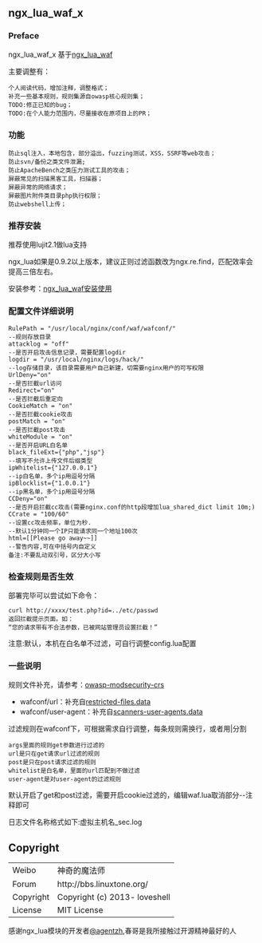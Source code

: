 ## ngx_lua_waf_x

### Preface

ngx_lua_waf_x 基于[ngx_lua_waf](https://github.com/loveshell/ngx_lua_waf)

主要调整有：

```
个人阅读代码，增加注释，调整格式；
补充一些基本规则，规则集源自owasp核心规则集；
TODO:修正已知的bug；
TODO:在个人能力范围内，尽量接收在原项目上的PR；
```

### 功能
    	
```
防止sql注入，本地包含，部分溢出，fuzzing测试，XSS，SSRF等web攻击；
防止svn/备份之类文件泄漏;
防止ApacheBench之类压力测试工具的攻击；
屏蔽常见的扫描黑客工具，扫描器；
屏蔽异常的网络请求；
屏蔽图片附件类目录php执行权限；
防止webshell上传；
```

### 推荐安装

推荐使用lujit2.1做lua支持

ngx_lua如果是0.9.2以上版本，建议正则过滤函数改为ngx.re.find，匹配效率会提高三倍左右。

安装参考：[ngx_lua_waf安装使用](https://github.com/starnightcyber/Security-Learning/wiki/ngx_lua_waf%E5%AE%89%E8%A3%85%E4%BD%BF%E7%94%A8)

### 配置文件详细说明

```
RulePath = "/usr/local/nginx/conf/waf/wafconf/"
--规则存放目录
attacklog = "off"
--是否开启攻击信息记录，需要配置logdir
logdir = "/usr/local/nginx/logs/hack/"
--log存储目录，该目录需要用户自己新建，切需要nginx用户的可写权限
UrlDeny="on"
--是否拦截url访问
Redirect="on"
--是否拦截后重定向
CookieMatch = "on"
--是否拦截cookie攻击
postMatch = "on" 
--是否拦截post攻击
whiteModule = "on" 
--是否开启URL白名单
black_fileExt={"php","jsp"}
--填写不允许上传文件后缀类型
ipWhitelist={"127.0.0.1"}
--ip白名单，多个ip用逗号分隔
ipBlocklist={"1.0.0.1"}
--ip黑名单，多个ip用逗号分隔
CCDeny="on"
--是否开启拦截cc攻击(需要nginx.conf的http段增加lua_shared_dict limit 10m;)
CCrate = "100/60"
--设置cc攻击频率，单位为秒.
--默认1分钟同一个IP只能请求同一个地址100次
html=[[Please go away~~]]
--警告内容,可在中括号内自定义
备注:不要乱动双引号，区分大小写
```
        
### 检查规则是否生效

部署完毕可以尝试如下命令：        
```  
curl http://xxxx/test.php?id=../etc/passwd
返回拦截提示页面。如：
“您的请求带有不合法参数，已被网站管理员设置拦截！”
```
注意:默认，本机在白名单不过滤，可自行调整config.lua配置

### 一些说明

规则文件补充，请参考：[owasp-modsecurity-crs](https://github.com/SpiderLabs/owasp-modsecurity-crs)

* wafconf/url：补充自[restricted-files.data](https://github.com/SpiderLabs/owasp-modsecurity-crs/blob/v3.3/dev/rules/restricted-files.data)
* wafconf/user-agent：补充自[scanners-user-agents.data](https://github.com/SpiderLabs/owasp-modsecurity-crs/blob/v3.3/dev/rules/scanners-user-agents.data)


过滤规则在wafconf下，可根据需求自行调整，每条规则需换行，或者用|分割

```
args里面的规则get参数进行过滤的
url是只在get请求url过滤的规则
post是只在post请求过滤的规则
whitelist是白名单，里面的url匹配到不做过滤	
user-agent是对user-agent的过滤规则
```

默认开启了get和post过滤，需要开启cookie过滤的，编辑waf.lua取消部分--注释即可

日志文件名称格式如下:虚拟主机名_sec.log	


## Copyright

<table>
  <tr>
    <td>Weibo</td><td>神奇的魔法师</td>
  </tr>
  <tr>
    <td>Forum</td><td>http://bbs.linuxtone.org/</td>
  </tr>
  <tr>
    <td>Copyright</td><td>Copyright (c) 2013- loveshell</td>
  </tr>
  <tr>
    <td>License</td><td>MIT License</td>
  </tr>
</table>
	
感谢ngx_lua模块的开发者[@agentzh](https://github.com/agentzh/),春哥是我所接触过开源精神最好的人
